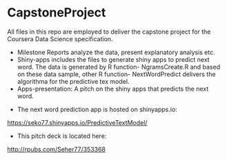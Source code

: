 # CapstoneProject
All files in this repo are employed to deliver the capstone project for the Coursera Data Science specification.

* Milestone Reports analyze the data, present explanatory analysis etc.
* Shiny-apps includes the files to generate shiny apps to predict next word. The data is generated by R function- NgramsCreate.R and based on these data sample, other R function- NextWordPredict delivers the algorithma for the predictive tex model. 
* Apps-presentation: A pitch on the shiny apps that predicts the next word.

- The next word prediction app is hosted on shinyapps.io:

https://seko77.shinyapps.io/PredictiveTextModel/

- This pitch deck is located here: 

http://rpubs.com/Seher77/353368
